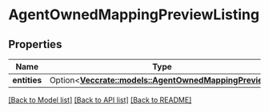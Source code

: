 # AgentOwnedMappingPreviewListing

## Properties

Name | Type | Description | Notes
------------ | ------------- | ------------- | -------------
**entities** | Option<[**Vec<crate::models::AgentOwnedMappingPreview>**](AgentOwnedMappingPreview.md)> |  | [optional]

[[Back to Model list]](../README.md#documentation-for-models) [[Back to API list]](../README.md#documentation-for-api-endpoints) [[Back to README]](../README.md)


